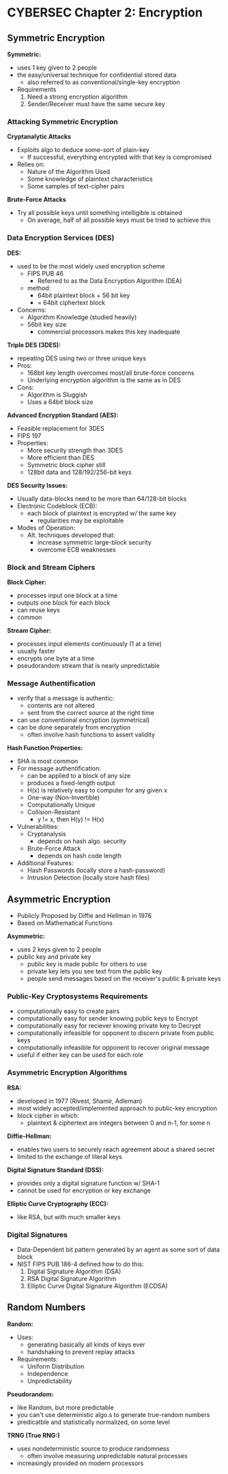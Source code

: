 # CYBERSEC Chapter 2: Encryption #

## Symmetric Encryption ##
__Symmetric:__
- uses 1 key given to 2 people 
- the easy/universal technique for confidential stored data
    - also referred to as conventional/single-key encryption
- Requirements 
    1. Need a strong encryption algorithm 
    2. Sender/Receiver must have the same secure key

### Attacking Symmetric Encryption ###
__Cryptanalytic Attacks__
- Exploits algo to deduce some-sort of plain-key 
    - If successful, everything encrypted with that key is compromised
- Relies on:
    - Nature of the Algorithm Used 
    - Some knowledge of plaintext characteristics 
    - Some samples of text-cipher pairs 

__Brute-Force Attacks__
- Try all possible keys until something intelligible is obtained
    - On average, half of all possible keys must be tried to achieve this

### Data Encryption Services (DES) ###
__DES:__
- used to be the most widely used encryption scheme
    - FIPS PUB 46 
        - Referred to as the Data Encryption Algorithm (DEA) 
    - method:
        - 64bit plaintext block + 56 bit key 
        - = 64bit ciphertext block 
- Concerns: 
    - Algorithm Knowledge (studied heavily)
    - 56bit key size
        - commercial processors makes this key inadequate

__Triple DES (3DES):__
- repeating DES using two or three unique keys 
- Pros:
    - 168bit key length overcomes most/all brute-force concerns
    - Underlying encryption algorithm is the same as in DES
- Cons:
    - Algorithm is Sluggish
    - Uses a 64bit block size

__Advanced Encryption Standard (AES):__
- Feasible replacement for 3DES
- FIPS 197
- Properties:
    - More security strength than 3DES
    - More efficient than DES 
    - Symmetric block cipher still
    - 128bit data and 128/192/256-bit keys

__DES Security Issues:__
- Usually data-blocks need to be more than 64/128-bit blocks
- Electronic Codeblock (ECB):
    - each block of plaintext is encrypted w/ the same key 
        - regularities may be exploitable 
- Modes of Operation:
    - Alt. techniques developed that:
        - increase symmetric large-block security
        - overcome ECB weaknesses

### Block and Stream Ciphers ###
__Block Cipher:__
- processes input one block at a time 
- outputs one block for each block 
- can reuse keys 
- common

__Stream Cipher:__
- processes input elements continuously (1 at a time)
- usually faster 
- encrypts one byte at a time 
- pseudorandom stream that is nearly unpredictable

### Message Authentification ###
- verify that a message is authentic: 
    - contents are not altered
    - sent from the correct source at the right time 
- can use conventional encryption (symmetrical)
- can be done separately from encryption
    - often involve hash functions to assert validity

__Hash Function Properties:__
- SHA is most common 
- For message authentification:
    - can be applied to a block of any size
    - produces a fixed-length output
    - H(x) is relatively easy to computer for any given x
    - One-way (Non-Invertible)
    - Computationally Unique
    - Collision-Resistant
        - y != x, then H(y) != H(x)
- Vulnerabilities:
    - Cryptanalysis 
        - depends on hash algo. security
    - Brute-Force Attack
        - depends on hash code length
- Additional Features: 
    - Hash Passwords (locally store a hash-password)
    - Intrusion Detection (locally store hash files)


## Asymmetric Encryption ## 
- Publicly Proposed by Diffie and Hellman in 1976
- Based on Mathematical Functions 

__Asymmetric:__
- uses 2 keys given to 2 people 
- public key and private key 
    - public key is made public for others to use
    - private key lets you see text from the public key 
    - people send messages based on the receiver's public & private keys

### Public-Key Cryptosystems Requirements ###
- computationally easy to create pairs 
- computationally easy for sender knowing public keys to Encrypt
- computationally easy for reciever knowing private key to Decrypt
- computationally infeasible for opponent to discern private from public keys
- computationally infeasible for opponent to recover original message
- useful if either key can be used for each role 

### Asymmetric Encryption Algorithms ### 
__RSA:__
- developed in 1977 (Rivest, Shamir, Adleman)
- most widely accepted/implemented approach to public-key encryption
- block cipher in which: 
    - plaintext & ciphertext are integers between 0 and n-1, for some n 

__Diffie-Hellman:__
- enables two users to securely reach agreement about a shared secret
- limited to the exchange of literal keys 

__Digital Signature Standard (DSS):__ 
- provides only a digital signature function w/ SHA-1 
- cannot be used for encryption or key exchange 

__Elliptic Curve Cryptography (ECC):__
- like RSA, but with much smaller keys 

### Digital Signatures ###
- Data-Dependent bit pattern generated by an agent as some sort of data block
- NIST FIPS PUB 186-4 defined how to do this: 
    1. Digital Signature Algorithm (DSA)
    2. RSA Digital Signature Algorithm 
    3. Elliptic Curve Digital Signature Algorithm (ECDSA)

## Random Numbers ##
__Random:__
- Uses: 
    - generating basically all kinds of keys ever
    - handshaking to prevent replay attacks 
- Requirements:
    - Uniform Distribution
    - Independence
    - Unpredictability

__Pseudorandom:__
- like Random, but more predictable
- you can't use deterministic algo.s to generate true-random numbers
- predicatble and statistically normalized, on some level

__TRNG (True RNG:)__
- uses nondeterministic source to produce randomness 
    - often involve measuring unpredictable natural processes
- increasingly provided on modern processors